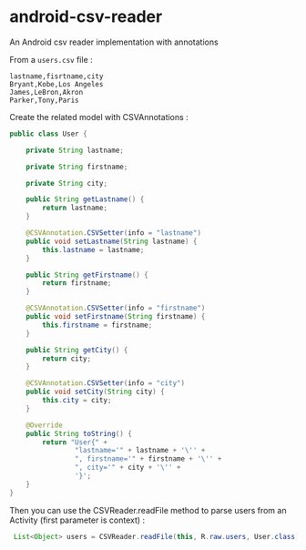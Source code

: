 # android-csv-reader
An Android csv reader implementation with annotations

From a `users.csv` file :

```
lastname,fisrtname,city
Bryant,Kobe,Los Angeles
James,LeBron,Akron
Parker,Tony,Paris
```

Create the related model with CSVAnnotations :

```java
public class User {

    private String lastname;

    private String firstname;

    private String city;

    public String getLastname() {
        return lastname;
    }

    @CSVAnnotation.CSVSetter(info = "lastname")
    public void setLastname(String lastname) {
        this.lastname = lastname;
    }

    public String getFirstname() {
        return firstname;
    }

    @CSVAnnotation.CSVSetter(info = "firstname")
    public void setFirstname(String firstname) {
        this.firstname = firstname;
    }

    public String getCity() {
        return city;
    }

    @CSVAnnotation.CSVSetter(info = "city")
    public void setCity(String city) {
        this.city = city;
    }

    @Override
    public String toString() {
        return "User{" +
                "lastname='" + lastname + '\'' +
                ", firstname='" + firstname + '\'' +
                ", city='" + city + '\'' +
                '}';
    }
}
```

Then you can use the CSVReader.readFile method to parse users from an Activity (first parameter is context) :

```java
 List<Object> users = CSVReader.readFile(this, R.raw.users, User.class);
```
